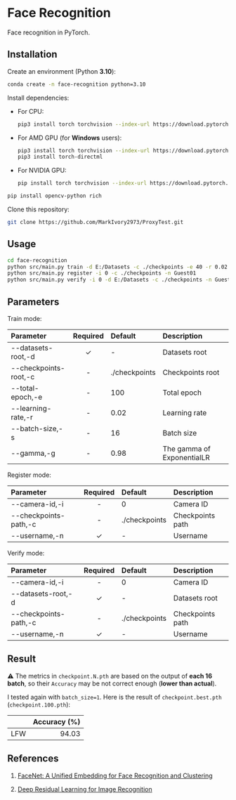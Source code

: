 # Face Recognition

Face recognition in PyTorch.

## Installation

Create an environment (Python **3.10**):

```bash
conda create -n face-recognition python=3.10
```

Install dependencies:

- For CPU:

  ```bash
  pip3 install torch torchvision --index-url https://download.pytorch.org/whl/cpu
  ```

- For AMD GPU (for **Windows** users):

  ```bash
  pip3 install torch torchvision --index-url https://download.pytorch.org/whl/cpu
  pip3 install torch-directml
  ```

- For NVIDIA GPU:

  ```bash
  pip install torch torchvision --index-url https://download.pytorch.org/whl/cuxxx
  ```

```bash
pip install opencv-python rich
```

Clone this repository:

```bash
git clone https://github.com/MarkIvory2973/ProxyTest.git
```

## Usage

```bash
cd face-recognition
python src/main.py train -d E:/Datasets -c ./checkpoints -e 40 -r 0.02 -s 16 -g 0.94
python src/main.py register -i 0 -c ./checkpoints -n Guest01
python src/main.py verify -i 0 -d E:/Datasets -c ./checkpoints -n Guest01
```

## Parameters

Train mode:

|Parameter|Required|Default|Description|
|:-|:-:|:-|:-|
|--datasets-root,-d|✓|-|Datasets root|
|--checkpoints-root,-c|-|./checkpoints|Checkpoints root|
|--total-epoch,-e|-|100|Total epoch|
|--learning-rate,-r|-|0.02|Learning rate|
|--batch-size,-s|-|16|Batch size|
|--gamma,-g|-|0.98|The gamma of ExponentialLR|

Register mode:

|Parameter|Required|Default|Description|
|:-|:-:|:-|:-|
|--camera-id,-i|-|0|Camera ID|
|--checkpoints-path,-c|-|./checkpoints|Checkpoints path|
|--username,-n|✓|-|Username|

Verify mode:

|Parameter|Required|Default|Description|
|:-|:-:|:-|:-|
|--camera-id,-i|-|0|Camera ID|
|--datasets-root,-d|✓|-|Datasets root|
|--checkpoints-path,-c|-|./checkpoints|Checkpoints path|
|--username,-n|✓|-|Username|

## Result

⚠ The metrics in `checkpoint.N.pth` are based on the output of **each 16 batch**, so their `Accuracy` may be not correct enough (**lower than actual**).

I tested again with `batch_size=1`. Here is the result of `checkpoint.best.pth` (`checkpoint.100.pth`):

||Accuracy (%)|
|:-:|-:|
|LFW|94.03|

## References

1. [FaceNet: A Unified Embedding for Face Recognition and Clustering](https://arxiv.org/abs/1503.03832)

2. [Deep Residual Learning for Image Recognition](https://arxiv.org/abs/1512.03385)
